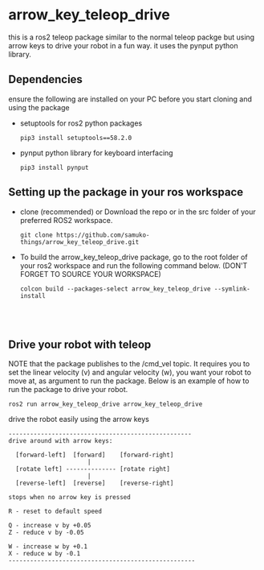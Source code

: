 # arrow_key_teleop_drive

this is a ros2 teleop package similar to the normal teleop packge but using arrow keys to drive your robot in a fun way. it uses the pynput python library.

## Dependencies

ensure the following are installed on your PC before you start cloning and using the package

- setuptools for ros2 python packages

  ```shell
  pip3 install setuptools==58.2.0
  ```
- pynput python library for keyboard interfacing

  ```shell
  pip3 install pynput
  ```

## Setting up the package in your ros workspace
- clone (recommended) or Download the repo or in the src folder of your preferred ROS2 workspace.

  ```shell
  git clone https://github.com/samuko-things/arrow_key_teleop_drive.git
  ```
- To build the arrow_key_teleop_drive package, go to the root folder of your ros2 workspace and run the following command below. (DON'T FORGET TO SOURCE YOUR WORKSPACE)

  ```shell
  colcon build --packages-select arrow_key_teleop_drive --symlink-install
  ```

<br/>
<br/>


## Drive your robot with teleop

NOTE that the package publishes to the /cmd_vel topic. It requires you to set the linear velocity (v) and angular velocity (w), you want your robot to move at, as argument to run the package. Below is an example of how to run the package to drive your robot.

  ```shell
  ros2 run arrow_key_teleop_drive arrow_key_teleop_drive
  ```
drive the robot easily using the arrow keys

```
---------------------------------------------------
drive around with arrow keys:

  [forward-left]  [forward]    [forward-right]
                      |
  [rotate left] -------------- [rotate right]
                      |
  [reverse-left]  [reverse]    [reverse-right]

stops when no arrow key is pressed

R - reset to default speed

Q - increase v by +0.05
Z - reduce v by -0.05

W - increase w by +0.1
X - reduce w by -0.1
----------------------------------------------------
```